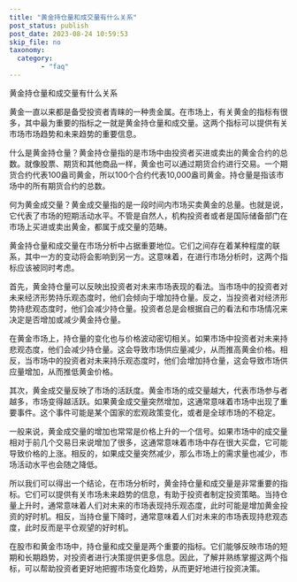```yaml
---
title: "黄金持仓量和成交量有什么关系"
post_status: publish
post_date: 2023-08-24 10:59:53
skip_file: no
taxonomy:
  category:
        - "faq"
---
```


黄金持仓量和成交量有什么关系

黄金一直以来都是备受投资者青睐的一种贵金属。在市场上，有关黄金的指标有很多，其中最为重要的指标之一就是黄金持仓量和成交量。这两个指标可以提供有关市场市场趋势和未来趋势的重要信息。

什么是黄金持仓量？黄金持仓量指的是市场中由投资者买进或卖出的黄金合约的总数。就像股票、期货和其他商品一样，黄金也可以通过期货合约进行交易。一个期货合约代表100盎司黄金，所以100个合约代表10,000盎司黄金。持仓量是指该市场中的所有期货合约的总数。

何为黄金成交量？黄金成交量指的是一段时间内市场买卖黄金的总量。也就是说，它代表了市场的短期活动水平。不管是自然人，机构投资者或者是国际储备部门在市场上买进或卖出黄金，都属于成交量的范畴。

黄金持仓量和成交量在市场分析中占据重要地位。它们之间存在着某种程度的联系，其中一方的变动将会影响到另一方。这意味着，在进行市场分析时，这两个指标应该被同时考虑。

首先，黄金持仓量可以反映出投资者对未来市场表现的看法。当市场中的投资者对未来经济形势持乐观态度时，他们会倾向于增加持仓量。反之，当投资者对经济形势持悲观态度时，他们会减少持仓量。投资者总是会根据自己的看法和市场情况来决定是否增加或减少黄金持仓量。

在黄金市场上，持仓量的变化也与价格波动密切相关。如果市场中投资者对未来持悲观态度，他们会减少持仓量。这会导致市场供应量减少，从而推高黄金价格。相反，当市场中的投资者对未来持乐观态度时，他们会增加持仓量，这会导致市场供应量增加，从而推低黄金价格。

其次，黄金成交量反映了市场的活跃度。黄金市场的成交量越大，代表市场参与者越多，市场变得越活跃。如果黄金成交量突然增加，这通常意味着市场中出现了重要事件。这个事件可能是某个国家的宏观政策变化，或者是全球市场的不稳定。

一般来说，黄金成交量的增加也常常是价格上升的一个信号。如果市场中的成交量相对于前几个交易日来说增加了很多，这通常意味着市场中存在很大买盘，它可能导致价格的上涨。相反的，如果成交量突然减少，那么市场上的需求量也减少，市场活动水平也会随之降低。

所以我们可以得出一个结论，在市场分析时，黄金持仓量和成交量是非常重要的指标。它们可以提供有关市场未来趋势的信息，有助于投资者制定投资策略。当持仓量上升时，通常意味着人们对未来的市场表现持乐观态度，此时可能是增加黄金投资的好时机。相反，当持仓量下降时，通常意味着人们对未来的市场表现持悲观态度，此时反而是平仓观望的好时机。

在股市和黄金市场中，持仓量和成交量是两个重要的指标。它们能够反映市场的短期和长期趋势，对投资者进行决策提供更多信息。因此，了解并熟练掌握这两个指标，可以帮助投资者更好地把握市场变化趋势，从而更好地进行投资决策。
